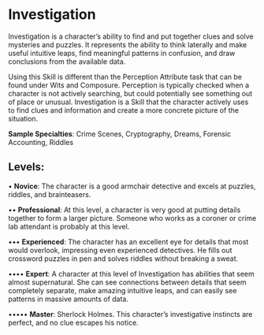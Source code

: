 # **Investigation**

Investigation is a character’s ability to find and put together clues and solve mysteries and puzzles. It represents
the ability to think laterally and make useful intuitive leaps,
find meaningful patterns in confusion, and draw conclusions
from the available data.

Using this Skill is different than the Perception Attribute
task that can be found under Wits and Composure.
Perception is typically checked when a character is not actively searching, but could potentially see something out of place
or unusual. Investigation is a Skill that the character actively
uses to find clues and information and create a more concrete
picture of the situation.

**Sample Specialties**: Crime Scenes, Cryptography,
Dreams, Forensic Accounting, Riddles

## Levels:
• **Novice**: The character is a good armchair detective
and excels at puzzles, riddles, and brainteasers.

•• **Professional**: At this level, a character is very good
at putting details together to form a larger picture.
Someone who works as a coroner or crime lab
attendant is probably at this level.

••• **Experienced**: The character has an excellent eye
for details that most would overlook, impressing
even experienced detectives. He fills out crossword
puzzles in pen and solves riddles without breaking
a sweat.

•••• **Expert**: A character at this level of Investigation has
abilities that seem almost supernatural. She can see
connections between details that seem completely separate, make amazing intuitive leaps, and can
easily see patterns in massive amounts of data.

••••• **Master**: Sherlock Holmes. This character’s investigative instincts are perfect, and no clue escapes
his notice. 
